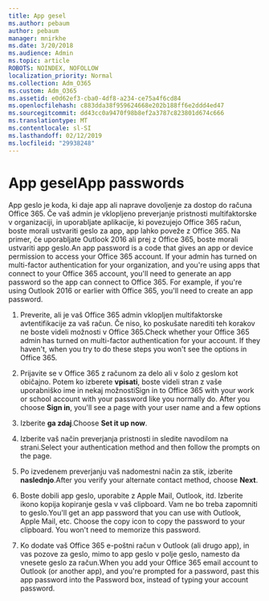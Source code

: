 ```yaml
---
title: App gesel
ms.author: pebaum
author: pebaum
manager: mnirkhe
ms.date: 3/20/2018
ms.audience: Admin
ms.topic: article
ROBOTS: NOINDEX, NOFOLLOW
localization_priority: Normal
ms.collection: Adm_O365
ms.custom: Adm_O365
ms.assetid: e0d62ef3-cba0-4df8-a234-ce75a4f6cd84
ms.openlocfilehash: c883dda38f959624668e202b188ff6e2ddd4ed47
ms.sourcegitcommit: dd43cc0a9470f98b8ef2a3787c823801d674c666
ms.translationtype: MT
ms.contentlocale: sl-SI
ms.lasthandoff: 02/12/2019
ms.locfileid: "29938248"
---
```

# <a name="app-passwords"></a><span data-ttu-id="4ed9d-102">App gesel</span><span class="sxs-lookup"><span data-stu-id="4ed9d-102">App passwords</span></span>

<span data-ttu-id="4ed9d-p101">App geslo je koda, ki daje app ali naprave dovoljenje za dostop do računa Office 365. Če vaš admin je vklopljeno preverjanje pristnosti multifaktorske v organizaciji, in uporabljate aplikacije, ki povezujejo Office 365 račun, boste morali ustvariti geslo za app, app lahko poveže z Office 365. Na primer, če uporabljate Outlook 2016 ali prej z Office 365, boste morali ustvariti app geslo.</span><span class="sxs-lookup"><span data-stu-id="4ed9d-p101">An app password is a code that gives an app or device permission to access your Office 365 account. If your admin has turned on multi-factor authentication for your organization, and you're using apps that connect to your Office 365 account, you'll need to generate an app password so the app can connect to Office 365. For example, if you're using Outlook 2016 or earlier with Office 365, you'll need to create an app password.</span></span>
  
1. <span data-ttu-id="4ed9d-p102">Preverite, ali je vaš Office 365 admin vklopljen multifaktorske avtentifikacije za vaš račun. Če niso, ko poskušate narediti teh korakov ne boste videli možnosti v Office 365.</span><span class="sxs-lookup"><span data-stu-id="4ed9d-p102">Check whether your Office 365 admin has turned on multi-factor authentication for your account. If they haven't, when you try to do these steps you won't see the options in Office 365.</span></span>
    
2. <span data-ttu-id="4ed9d-p103">Prijavite se v Office 365 z računom za delo ali v šolo z geslom kot običajno. Potem ko izberete **vpisati**, boste videli stran z vaše uporabniško ime in nekaj možnosti</span><span class="sxs-lookup"><span data-stu-id="4ed9d-p103">Sign in to Office 365 with your work or school account with your password like you normally do. After you choose **Sign in**, you'll see a page with your user name and a few options</span></span> 
    
3. <span data-ttu-id="4ed9d-110">Izberite **ga zdaj**.</span><span class="sxs-lookup"><span data-stu-id="4ed9d-110">Choose **Set it up now**.</span></span> 
    
4. <span data-ttu-id="4ed9d-111">Izberite vaš način preverjanja pristnosti in sledite navodilom na strani.</span><span class="sxs-lookup"><span data-stu-id="4ed9d-111">Select your authentication method and then follow the prompts on the page.</span></span>
    
5. <span data-ttu-id="4ed9d-112">Po izvedenem preverjanju vaš nadomestni način za stik, izberite **naslednjo**.</span><span class="sxs-lookup"><span data-stu-id="4ed9d-112">After you verify your alternate contact method, choose **Next**.</span></span> 
    
6. <span data-ttu-id="4ed9d-p104">Boste dobili app geslo, uporabite z Apple Mail, Outlook, itd. Izberite ikono kopija kopiranje gesla v vaš clipboard. Vam ne bo treba zapomniti to geslo.</span><span class="sxs-lookup"><span data-stu-id="4ed9d-p104">You'll get an app password that you can use with Outlook, Apple Mail, etc. Choose the copy icon to copy the password to your clipboard. You won't need to memorize this password.</span></span> 
    
7. <span data-ttu-id="4ed9d-115">Ko dodate vaš Office 365 e-poštni račun v Outlook (ali drugo app), in vas pozove za geslo, mimo to app geslo v polje geslo, namesto da vnesete geslo za račun.</span><span class="sxs-lookup"><span data-stu-id="4ed9d-115">When you add your Office 365 email account to Outlook (or another app), and you're prompted for a password, past this app password into the Password box, instead of typing your account password.</span></span> 
    

